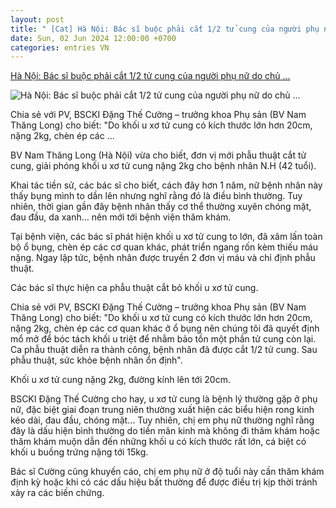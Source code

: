 ```yaml
---
layout: post
title: " [Cat] Hà Nội: Bác sĩ buộc phải cắt 1/2 tử cung của người phụ nữ do chủ ..."
date: Sun, 02 Jun 2024 12:00:00 +0700
categories: entries VN
---
```

[Hà Nội: Bác sĩ buộc phải cắt 1/2 tử cung của người phụ nữ do chủ ...](https://suckhoedoisong.vn/nguoi-phu-nu-buoc-phai-cat-1-2-tu-cung-vi-chu-quan-169240602114458076.htm)

![Hà Nội: Bác sĩ buộc phải cắt 1/2 tử cung của người phụ nữ do chủ ...](https://suckhoedoisong.qltns.mediacdn.vn/zoom/600_315/324455921873985536/2024/6/2/phau-thuat-1-17173032662022042310032-0-0-625-1000-crop-171730345952397689991.jpg)

Chia sẻ với PV, BSCKI Đặng Thế Cường – trưởng khoa Phụ sản (BV Nam Thăng Long) cho biết: "Do khối u xơ tử cung có kích thước lớn hơn 20cm, nặng 2kg, chèn ép các ...

BV Nam Thăng Long (Hà Nội) vừa cho biết, đơn vị mới phẫu thuật cắt tử cung, giải phóng khối u xơ tử cung nặng 2kg cho bệnh nhân N.H (42 tuổi).



Khai tác tiền sử, các bác sĩ cho biết, cách đây hơn 1 năm, nữ bệnh nhân này thấy bụng mình to dần lên nhưng nghĩ rằng đó là điều bình thường. Tuy nhiên, thời gian gần đây bệnh nhân thấy cơ thể thường xuyên chóng mặt, đau đầu, da xanh… nên mới tới bệnh viện thăm khám.

Tại bệnh viện, các bác sĩ phát hiện khối u xơ tử cung to lớn, đã xâm lấn toàn bộ ổ bụng, chèn ép các cơ quan khác, phát triển ngang rốn kèm thiếu máu nặng. Ngay lập tức, bệnh nhân được truyền 2 đơn vị máu và chỉ định phẫu thuật.

Các bác sĩ thực hiện ca phẫu thuật cắt bỏ khối u xơ tử cung.

Chia sẻ với PV, BSCKI Đặng Thế Cường – trưởng khoa Phụ sản (BV Nam Thăng Long) cho biết: "Do khối u xơ tử cung có kích thước lớn hơn 20cm, nặng 2kg, chèn ép các cơ quan khác ở ổ bụng nên chúng tôi đã quyết định mổ mở để bóc tách khối u triệt để nhằm bảo tồn một phần tử cung còn lại. Ca phẫu thuật diễn ra thành công, bệnh nhân đã được cắt 1/2 tử cung. Sau phẫu thuật, sức khỏe bệnh nhân ổn định".

Khối u xơ tử cung nặng 2kg, đường kính lên tới 20cm.

BSCKI Đặng Thế Cường cho hay, u xơ tử cung là bệnh lý thường gặp ở phụ nữ, đặc biệt giai đoạn trung niên thường xuất hiện các biểu hiện rong kinh kéo dài, đau đầu, chóng mặt… Tuy nhiên, chị em phụ nữ thường nghĩ rằng đây là dấu hiện bình thường do tiền mãn kinh mà không đi thăm khám hoặc thăm khám muộn dẫn đến những khối u có kích thước rất lớn, cá biệt có khối u buồng trứng nặng tới 15kg.

Bác sĩ Cường cũng khuyến cáo, chị em phụ nữ ở độ tuổi này cần thăm khám định kỳ hoặc khi có các dấu hiệu bất thường để được điều trị kịp thời tránh xảy ra các biến chứng.

